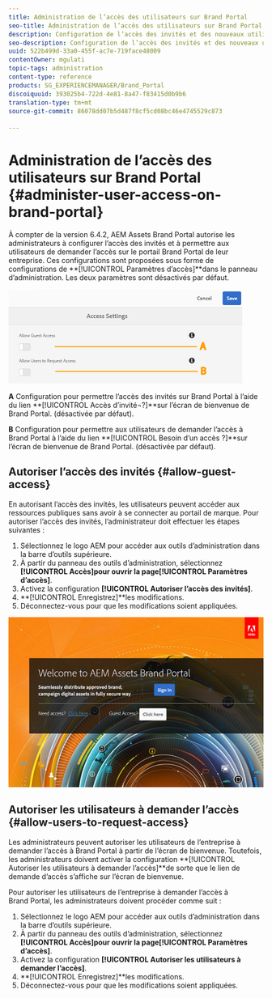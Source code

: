 ```yaml
---
title: Administration de l’accès des utilisateurs sur Brand Portal
seo-title: Administration de l’accès des utilisateurs sur Brand Portal
description: Configuration de l’accès des invités et des nouveaux utilisateurs sur Brand Portal
seo-description: Configuration de l’accès des invités et des nouveaux utilisateurs sur Brand Portal
uuid: 522b499d-33a0-455f-ac7e-719face48009
contentOwner: mgulati
topic-tags: administration
content-type: reference
products: SG_EXPERIENCEMANAGER/Brand_Portal
discoiquuid: 393025b4-722d-4e81-8a47-f83415d0b9b6
translation-type: tm+mt
source-git-commit: 86078dd07b5d487f8cf5cd08bc46e4745529c873

---
```



# Administration de l’accès des utilisateurs sur Brand Portal {#administer-user-access-on-brand-portal}

À compter de la version 6.4.2, AEM Assets Brand Portal autorise les administrateurs à configurer l’accès des invités et à permettre aux utilisateurs de demander l’accès sur le portail Brand Portal de leur entreprise. Ces configurations sont proposées sous forme de configurations de **[!UICONTROL Paramètres d’accès]**dans le panneau d’administration. Les deux paramètres sont désactivés par défaut.

![](assets/access-configs.png)

**A** Configuration pour permettre l’accès des invités sur Brand Portal à l’aide du lien **[!UICONTROL Accès d’invité¬?]**sur l’écran de bienvenue de Brand Portal. (désactivée par défaut).

**B** Configuration pour permettre aux utilisateurs de demander l’accès à Brand Portal à l’aide du lien **[!UICONTROL Besoin d’un accès ?]**sur l’écran de bienvenue de Brand Portal. (désactivée par défaut).

## Autoriser l’accès des invités {#allow-guest-access}

En autorisant l’accès des invités, les utilisateurs peuvent accéder aux ressources publiques sans avoir à se connecter au portail de marque.
Pour autoriser l’accès des invités, l’administrateur doit effectuer les étapes suivantes :

1. Sélectionnez le logo AEM pour accéder aux outils d’administration dans la barre d’outils supérieure.
1. À partir du panneau des outils d’administration, sélectionnez **[!UICONTROL Accès]**pour ouvrir la page**[!UICONTROL  Paramètres d’accès]**.
1. Activez la configuration **[!UICONTROL Autoriser l’accès des invités]**.
1. **[!UICONTROL Enregistrez]**les modifications.
1. Déconnectez-vous pour que les modifications soient appliquées.

![](assets/bp-welcome-screen.png)

## Autoriser les utilisateurs à demander l’accès {#allow-users-to-request-access}

Les administrateurs peuvent autoriser les utilisateurs de l’entreprise à demander l’accès à Brand Portal à partir de l’écran de bienvenue. Toutefois, les administrateurs doivent activer la configuration **[!UICONTROL Autoriser les utilisateurs à demander l’accès]**de sorte que le lien de demande d’accès s’affiche sur l’écran de bienvenue.

Pour autoriser les utilisateurs de l’entreprise à demander l’accès à Brand Portal, les administrateurs doivent procéder comme suit :

1. Sélectionnez le logo AEM pour accéder aux outils d’administration dans la barre d’outils supérieure.
1. À partir du panneau des outils d’administration, sélectionnez **[!UICONTROL Accès]**pour ouvrir la page**[!UICONTROL  Paramètres d’accès]**.
1. Activez la configuration **[!UICONTROL Autoriser les utilisateurs à demander l’accès]**.
1. **[!UICONTROL Enregistrez]**les modifications.
1. Déconnectez-vous pour que les modifications soient appliquées.

